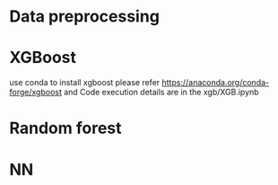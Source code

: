 # Data preprocessing
# XGBoost
  use conda to install xgboost please refer https://anaconda.org/conda-forge/xgboost
  and Code execution details are in the xgb/XGB.ipynb
# Random forest
# NN
